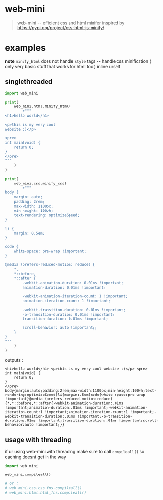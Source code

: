 # web-mini

> web-mini -- efficient css and html minifer inspired by https://pypi.org/project/css-html-js-minify/

# examples

**note** `minify_html` does not handle `style` tags -- handle css minification
( only very basic stuff that works for html too ) inline urself

## singlethreaded

```py
import web_mini

print(
    web_mini.html.minify_html(
        r"""
<h1>hello world</h1>

<p>this is my very cool
website :)</p>

<pre>
int main(void) {
    return 0;
}
</pre>
"""
    )
)

print(
    web_mini.css.minify_css(
        r"""
body {
    margin: auto;
    padding: 2rem;
    max-width: 1100px;
    min-height: 100vh;
    text-rendering: optimizeSpeed;
}

li {
    margin: 0.5em;
}

code {
    white-space: pre-wrap !important;
}

@media (prefers-reduced-motion: reduce) {
    *,
    *::before,
    *::after {
        -webkit-animation-duration: 0.01ms !important;
        animation-duration: 0.01ms !important;

        -webkit-animation-iteration-count: 1 !important;
        animation-iteration-count: 1 !important;

        -webkit-transition-duration: 0.01ms !important;
        -o-transition-duration: 0.01ms !important;
        transition-duration: 0.01ms !important;

        scroll-behavior: auto !important;;
    }
}
"""
    )
)
```

outputs :

```
<h1>hello world</h1> <p>this is my very cool website :)</p> <pre>
int main(void) {
    return 0;
}
</pre>
body{margin:auto;padding:2rem;max-width:1100px;min-height:100vh;text-rendering:optimizeSpeed}li{margin:.5em}code{white-space:pre-wrap !important}@media (prefers-reduced-motion:reduce){*,*::before,*::after{-webkit-animation-duration:.01ms !important;animation-duration:.01ms !important;-webkit-animation-iteration-count:1 !important;animation-iteration-count:1 !important;-webkit-transition-duration:.01ms !important;-o-transition-duration:.01ms !important;transition-duration:.01ms !important;scroll-behavior:auto !important;}}
```

## usage with threading

if ur using web-mini with threading make sure to call `compileall()` so caching doesnt get in the way

```py
import web_mini

web_mini.compileall()

# or :
# web_mini.css.css_fns.compileall()
# web_mini.html.html_fns.compileall()
```

